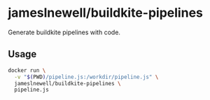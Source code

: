 # jameslnewell/buildkite-pipelines

Generate buildkite pipelines with code.

## Usage

```bash
docker run \
  -v "$(PWD)/pipeline.js:/workdir/pipeline.js" \
  jameslnewell/buildkite-pipelines \
  pipeline.js
```